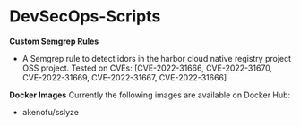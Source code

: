 # DevSecOps-Scripts
**Custom Semgrep Rules**
- A Semgrep rule to detect idors in the harbor cloud native registry project OSS project. Tested on CVEs: [CVE-2022-31666, CVE-2022-31670, CVE-2022-31669, CVE-2022-31667, CVE-2022-31666]

**Docker Images**
Currently the following images are available on Docker Hub:
  - akenofu/sslyze
